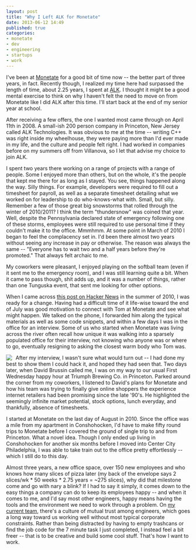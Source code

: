 ```yaml
---
layout: post
title: "Why I Left ALK for Monetate"
date: 2013-06-12 14:49
published: true
categories:
- monetate
- dev
- engineering
- startups
- work
---
```


I've been at [Monetate](http://www.monetate.com) for a good bit of time now -- the better part of three years, in fact. Recently though, I realized my time here had surpassed the length of time, about 2.25 years, I spent at [ALK](http://www.alk.com). I thought it might be a good mental exercise to think on why I haven't felt the need to move on from Monetate like I did ALK after this time. I'll start back at the end of my senior year at school.

After receiving a few offers, the one I wanted most came through on April 11th in 2008. A small-ish 200 person company in Princeton, New Jersey called ALK Technologies. It was obvious to me at the time -- writing C++ was right inside my wheelhouse, they were paying more than I'd ever made in my life, and the culture and people felt right. I had worked in companies before on my summers off from Villanova, so I let that advise my choice to join ALK.

I spent two years there working on a range of projects with a range of people. Some I enjoyed more than others, but on the whole, it's the people that kept me there for as long as I stayed. You see, things happened along the way. Silly things. For example, developers were required to fill out a timesheet for payroll, as well as a separate timesheet detailing what we worked on for leadership to do who-knows-what with. Small, but silly. Remember a few of those great big snowstorms that rolled through the winter of 2010/2011? I think the term "thundersnow" was coined that year. Well, despite the Pennsylvania declared state of emergency following one of these storms, employees were still required to use personal time if they couldn't make it to the office. Mmmhmm. At some point in March of 2010 I began to feel the complacency set in. I'd been there almost two years without seeing any increase in pay or otherwise. The reason was always the same -- "Everyone has to wait two and a half years before they're promoted." That always felt archaic to me.

My coworkers were pleasant, I enjoyed playing on the softball team (even if it sent me to the emergency room), and I was still learning quite a bit. When it came to pass though, shit adds up, and it was a number of things, rather than one Tunguska event, that sent me looking for other options.

When I came across [this post on Hacker News](http://news.ycombinator.com/item?id=1438841) in the summer of 2010, I was ready for a change. Having had a difficult time of it life-wise toward the end of July was good motivation to connect with Tom at Monetate and see what might happen. We talked on the phone, I forwarded him along the typical materials as well as some code snippets, and within a few days I was in the office for an interview. Some of us who started when Monetate was living across the river often recall how unique it was walking into a sparsely populated office for their interview, not knowing who anyone was or where to go, eventually resigning to asking the closest warm body who Tom was.

<div style="float:left; margin-right:10px;">
    <img src="http://farm4.staticflickr.com/3787/9037337915_a009823ebf.jpg" style="float:left;"/>
</div>

After my interview, I wasn't sure what would turn out -- I had done my best to show them I could hack it, and hoped they had seen that. Two days later, when David Brussin called me, I was on my way to our usual First Wednesday happy hour at Triumph Brewing Co. in Princeton. Parked around the corner from my coworkers, I listened to David's plans for Monetate and how his team was trying to finally give online shoppers the experience internet retailers had been promising since the late '90's. He highlighted the seemingly infinite market potential, stock options, lunch everyday, and thankfully, absence of timesheets.

I started at Monetate on the last day of August in 2010. Since the office was a mile from my apartment in Conshohocken, I'd have to make fifty round trips to Monetate before I covered the ground of single trip to and from Princeton. What a novel idea. Though I only ended up living in Conshohocken for another six months before I moved into Center City Philadelphia, I was able to take train out to the office pretty effortlessly -- which I still do to this day.

Almost three years, a new office space, over 150 new employees and who knows how many slices of pizza later (my back of the envelope says 2 slices/wk * 50 weeks * 2.75 years = ~275 slices), why did that milestone come and go with nary a blink? If I had to say it simply, it comes down to the easy things a company can do to keep its employees happy -- and when it comes to me, and I'd say most other engineers, happy means having the tools and the environment we need to work through a problem. On [my current team](http://engineering.monetate.com/), there's a culture of mutual trust among engineers, which goes a long way toward us working well without most typical corporate constraints. Rather than being distracted by having to empty trashcans or find the job code for the 7 minute task I just completed, I instead feel a bit freer -- that is to be creative and build some cool stuff. That's how I want to work.